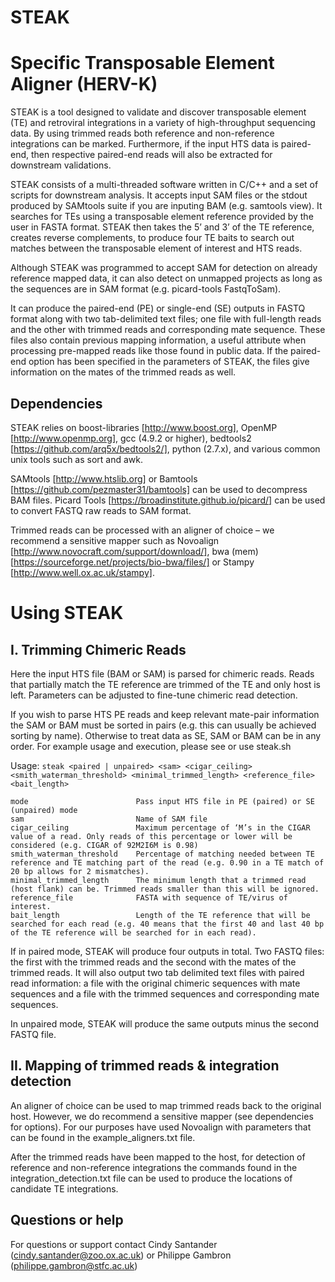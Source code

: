 # STEAK
Specific Transposable Element Aligner (HERV-K)
====================
STEAK is a tool designed to validate and discover transposable element (TE) and retroviral integrations in a variety of high-throughput sequencing data. By using trimmed reads both reference and non-reference integrations can be marked. Furthermore, if the input HTS data is paired-end, then respective paired-end reads will also be extracted for downstream validations.

STEAK consists of a multi-threaded software written in C/C++ and a set of scripts for downstream analysis. It accepts input SAM files or the stdout produced by SAMtools suite if you are inputing BAM (e.g. samtools view). It searches for TEs using a transposable element reference provided by the user in FASTA format. STEAK then takes the 5’ and 3’ of the TE reference, creates reverse complements, to produce four TE baits to search out matches between the transposable element of interest and HTS reads.

Although STEAK was programmed to accept SAM for detection on already reference mapped data, it can also detect on unmapped projects as long as the sequences are in SAM format (e.g. picard-tools FastqToSam).

It can produce the paired-end (PE) or single-end (SE) outputs in FASTQ format along with two tab-delimited text files; one file with full-length reads and the other with trimmed reads and corresponding mate sequence. These files also contain previous mapping information, a useful attribute when processing pre-mapped reads like those found in public data. If the paired-end option has been specified in the parameters of STEAK, the files give information on the mates of the trimmed reads as well.

Dependencies
-------------
STEAK relies on boost-libraries [http://www.boost.org], OpenMP [http://www.openmp.org], gcc (4.9.2 or higher), bedtools2 [https://github.com/arq5x/bedtools2/], python (2.7.x), and various common unix tools such as sort and awk. 

SAMtools [http://www.htslib.org] or Bamtools [https://github.com/pezmaster31/bamtools] can be used to decompress BAM files. Picard Tools [https://broadinstitute.github.io/picard/] can be used to convert FASTQ raw reads to SAM format.

Trimmed reads can be processed with an aligner of choice – we recommend a sensitive mapper such as Novoalign [http://www.novocraft.com/support/download/], bwa (mem) [https://sourceforge.net/projects/bio-bwa/files/] or Stampy [http://www.well.ox.ac.uk/stampy].

Using STEAK
================
I. Trimming Chimeric Reads
---------------------------

Here the input HTS file (BAM or SAM) is parsed for chimeric reads. Reads that partially match the TE reference are trimmed of the TE and only host is left. Parameters can be adjusted to fine-tune chimeric read detection. 

If you wish to parse HTS PE reads and keep relevant mate-pair information the SAM or BAM must be sorted in pairs (e.g. this can usually be achieved sorting by name).  Otherwise to treat data as SE, SAM or BAM can be in any order. For example usage and execution, please see or use steak.sh

Usage: `steak <paired | unpaired> <sam> <cigar_ceiling> <smith_waterman_threshold> <minimal_trimmed_length> <reference_file> <bait_length>`

	mode						Pass input HTS file in PE (paired) or SE (unpaired) mode
    sam         				Name of SAM file
    cigar_ceiling      			Maximum percentage of ‘M’s in the CIGAR value of a read. Only reads of this percentage or lower will be considered (e.g. CIGAR of 92M2I6M is 0.98)
    smith_waterman_threshold    Percentage of matching needed between TE reference and TE matching part of the read (e.g. 0.90 in a TE match of 20 bp allows for 2 mismatches).
	minimal_trimmed_length   	The minimum length that a trimmed read (host flank) can be. Trimmed reads smaller than this will be ignored.
    reference_file         		FASTA with sequence of TE/virus of interest.
    bait_length        			Length of the TE reference that will be searched for each read (e.g. 40 means that the first 40 and last 40 bp of the TE reference will be searched for in each read).

    
If in paired mode, STEAK will produce four outputs in total. Two FASTQ files: the first with the trimmed reads and the second with the mates of the trimmed reads. It will also output two tab delimited text files with paired read information: a file with the original chimeric sequences with mate sequences and a file with the trimmed sequences and corresponding mate sequences. 

In unpaired mode, STEAK will produce the same outputs minus the second FASTQ file.


II. Mapping of trimmed reads & integration detection
-----------------------------------------------------

An aligner of choice can be used to map trimmed reads back to the original host. However, we do recommend a sensitive mapper (see dependencies for options). For our purposes have used Novoalign with parameters that can be found in the example_aligners.txt file.

After the trimmed reads have been mapped to the host, for detection of reference and non-reference integrations the commands found in the integration_detection.txt file can be used to produce the locations of candidate TE integrations.


Questions or help
-----------------
For questions or support contact Cindy Santander (cindy.santander@zoo.ox.ac.uk) or Philippe Gambron (philippe.gambron@stfc.ac.uk)
